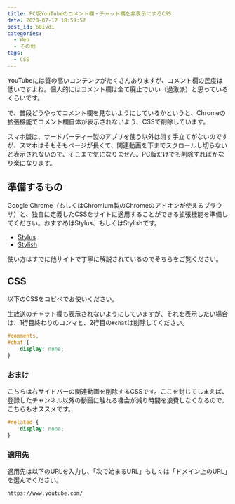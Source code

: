 ```yaml
---
title: PC版YouTubeのコメント欄・チャット欄を非表示にするCSS
date: 2020-07-17 18:59:57
post_id: 68ivdi
categories:
  - Web
  - その他
tags:
  - CSS
---
```


YouTubeには質の高いコンテンツがたくさんありますが、コメント欄の民度は低いですよね。<!-- more -->個人的にはコメント欄は全て廃止でいい（過激派）と思っているくらいです。

で、普段どうやってコメント欄を見ないようにしているかというと、Chromeの拡張機能でコメント欄自体が表示されないよう、CSSで削除しています。

スマホ版は、サードパーティー製のアプリを使う以外は消す手立てがないのですが、スマホはそもそもページが長くて、関連動画を下までスクロールし切らないと表示されないので、そこまで気になりません。PC版だけでも削除すればかなり楽になります。


## 準備するもの

Google Chrome（もしくはChromium製のChromeのアドオンが使えるブラウザ）と、独自に定義したCSSをサイトに適用することができる拡張機能を準備してください。おすすめはStylus、もしくはStylishです。

- [Stylus](https://chrome.google.com/webstore/detail/stylus/clngdbkpkpeebahjckkjfobafhncgmne?hl=ja)
- [Stylish](https://chrome.google.com/webstore/detail/stylish-custom-themes-for/fjnbnpbmkenffdnngjfgmeleoegfcffe?hl=ja)

使い方はすでに他サイトで丁寧に解説されているのでそちらをご覧ください。



## CSS

以下のCSSをコピペでお使いください。

生放送のチャット欄も表示されないようにしていますが、それを表示したい場合は、1行目終わりのコンマと、2行目の`#chat`は削除してください。


```css
#comments,
#chat {
    display: none;
}
```

### おまけ

こちらは右サイドバーの関連動画を削除するCSSです。ここを封じてしまえば、登録したチャンネル以外の動画に触れる機会が減り時間を浪費しなくなるので、こちらもオススメです。

```css
#related {
    display: none;
}
```


### 適用先

適用先は以下のURLを入力し、「次で始まるURL」もしくは「ドメイン上のURL」を選んでください。

```plaintext
https://www.youtube.com/
```
